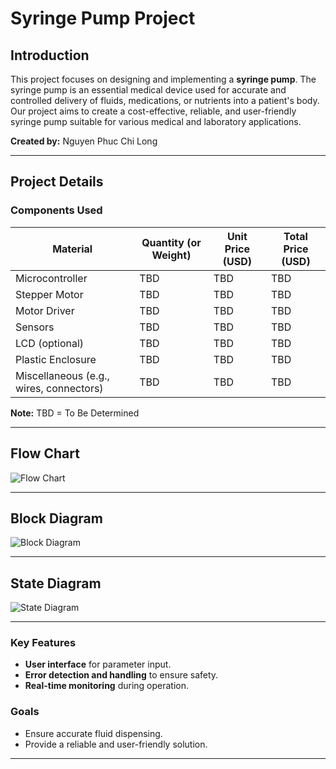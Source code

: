 # Syringe Pump Project

## Introduction  
This project focuses on designing and implementing a **syringe pump**. The syringe pump is an essential medical device used for accurate and controlled delivery of fluids, medications, or nutrients into a patient's body. Our project aims to create a cost-effective, reliable, and user-friendly syringe pump suitable for various medical and laboratory applications.

**Created by:** Nguyen Phuc Chi Long 

---

## Project Details  

### Components Used  
| Material            | Quantity (or Weight) | Unit Price (USD) | Total Price (USD) |
|---------------------|----------------------|------------------|-------------------|
| Microcontroller     | TBD                  | TBD              | TBD               |
| Stepper Motor       | TBD                  | TBD              | TBD               |
| Motor Driver        | TBD                  | TBD              | TBD               |
| Sensors             | TBD                  | TBD              | TBD               |
| LCD (optional)      | TBD                  | TBD              | TBD               |
| Plastic Enclosure   | TBD                  | TBD              | TBD               |
| Miscellaneous (e.g., wires, connectors) | TBD | TBD | TBD |

**Note:** TBD = To Be Determined  

---

## Flow Chart  
![Flow Chart](docs/flowchart.png)

---

## Block Diagram  
![Block Diagram](docs/blockdiagram.png)

---

## State Diagram  
![State Diagram](docs/statediagram.png)

---

### Key Features  
- **User interface** for parameter input.  
- **Error detection and handling** to ensure safety.  
- **Real-time monitoring** during operation.  

### Goals  
- Ensure accurate fluid dispensing.  
- Provide a reliable and user-friendly solution.  

---
